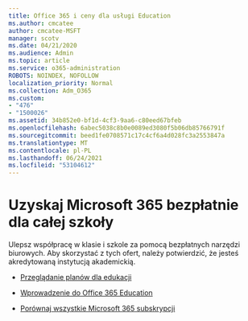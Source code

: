 ```yaml
---
title: Office 365 i ceny dla usługi Education
ms.author: cmcatee
author: cmcatee-MSFT
manager: scotv
ms.date: 04/21/2020
ms.audience: Admin
ms.topic: article
ms.service: o365-administration
ROBOTS: NOINDEX, NOFOLLOW
localization_priority: Normal
ms.collection: Adm_O365
ms.custom:
- "476"
- "1500026"
ms.assetid: 34b852e0-bf1d-4cf3-9aa6-c80eed67bfeb
ms.openlocfilehash: 6abec5038c8b0e0089ed3080f5b06db85766791f
ms.sourcegitcommit: beed1fe0708571c17c4cf6a4d028fc3a2553847a
ms.translationtype: MT
ms.contentlocale: pl-PL
ms.lasthandoff: 06/24/2021
ms.locfileid: "53104612"
---
```

# <a name="get-microsoft-365-free-for-your-entire-school"></a>Uzyskaj Microsoft 365 bezpłatnie dla całej szkoły

Ulepsz współpracę w klasie i szkole za pomocą bezpłatnych narzędzi biurowych. Aby skorzystać z tych ofert, należy potwierdzić, że jesteś akredytowaną instytucją akademickią.
  
- [Przeglądanie planów dla edukacji](https://products.office.com/academic/compare-office-365-education-plans)

- [Wprowadzenie do Office 365 Education](https://support.office.com/article/get-started-with-office-365-education-ab02abe5-a1ee-458c-b749-5b44416ccf14?wt.mc_id=o365_portal_mmaven&ui=en-US&rs=en-US&ad=US)

- [Porównaj wszystkie Microsoft 365 subskrypcji](https://products.office.com/business/compare-more-office-365-for-business-plans)